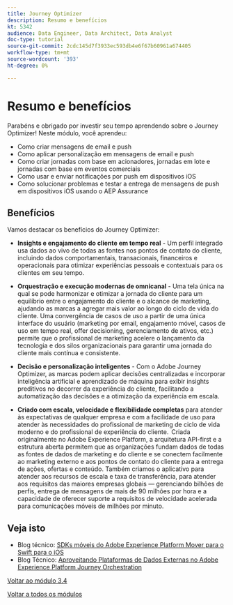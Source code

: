 ```yaml
---
title: Journey Optimizer
description: Resumo e benefícios
kt: 5342
audience: Data Engineer, Data Architect, Data Analyst
doc-type: tutorial
source-git-commit: 2cdc145d7f3933ec593db4e6f67b60961a674405
workflow-type: tm+mt
source-wordcount: '393'
ht-degree: 0%

---
```


# Resumo e benefícios

Parabéns e obrigado por investir seu tempo aprendendo sobre o Journey Optimizer!
Neste módulo, você aprendeu:

- Como criar mensagens de email e push
- Como aplicar personalização em mensagens de email e push
- Como criar jornadas com base em acionadores, jornadas em lote e jornadas com base em eventos comerciais
- Como usar e enviar notificações por push em dispositivos iOS
- Como solucionar problemas e testar a entrega de mensagens de push em dispositivos iOS usando o AEP Assurance

## Benefícios

Vamos destacar os benefícios do Journey Optimizer:

- **Insights e engajamento do cliente em tempo real** - Um perfil integrado usa dados ao vivo de todas as fontes nos pontos de contato do cliente, incluindo dados comportamentais, transacionais, financeiros e operacionais para otimizar experiências pessoais e contextuais para os clientes em seu tempo.  

- **Orquestração e execução modernas de omnicanal** - Uma tela única na qual se pode harmonizar e otimizar a jornada do cliente para um equilíbrio entre o engajamento do cliente e o alcance de marketing, ajudando as marcas a agregar mais valor ao longo do ciclo de vida do cliente.&#x200B; Uma convergência de casos de uso a partir de uma única interface do usuário (marketing por email, engajamento móvel, casos de uso em tempo real, offer decisioning, gerenciamento de ativos, etc.) permite que o profissional de marketing acelere o lançamento da tecnologia e dos silos organizacionais para garantir uma jornada do cliente mais contínua e consistente.  

- **Decisão e personalização inteligentes** - Com o Adobe Journey Optimizer, as marcas podem aplicar decisões centralizadas e incorporar inteligência artificial e aprendizado de máquina para exibir insights preditivos no decorrer da experiência do cliente, facilitando a automatização das decisões e a otimização da experiência em escala. 

- **Criado com escala, velocidade e flexibilidade completas** para atender às expectativas de qualquer empresa e com a facilidade de uso para atender às necessidades do profissional de marketing de ciclo de vida moderno e do profissional de experiência do cliente.  Criada originalmente no Adobe Experience Platform, a arquitetura API-first e a estrutura aberta permitem que as organizações fundam dados de todas as fontes de dados de marketing e do cliente e se conectem facilmente ao marketing externo e aos pontos de contato do cliente para a entrega de ações, ofertas e conteúdo. Também criamos o aplicativo para atender aos recursos de escala e taxa de transferência, para atender aos requisitos das maiores empresas globais — gerenciando bilhões de perfis, entrega de mensagens de mais de 90 milhões por hora e a capacidade de oferecer suporte a requisitos de velocidade acelerada para comunicações móveis de milhões por minuto. 

## Veja isto

- Blog técnico: [SDKs móveis do Adobe Experience Platform Mover para o Swift para o iOS](https://medium.com/adobetech/adobe-experience-platform-mobile-sdks-move-to-swift-for-ios-6aa67b67b4d4)
- Blog Técnico: [Aproveitando Plataformas de Dados Externas no Adobe Experience Platform Journey Orchestration](https://medium.com/adobetech/leveraging-external-data-platforms-in-adobe-experience-platform-journey-orchestration-54fc6134fe17)

[Voltar ao módulo 3.4](./journeyoptimizer.md)

[Voltar a todos os módulos](../../../overview.md)
